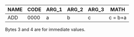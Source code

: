 | NAME | CODE | ARG_1| ARG_2 | ARG_3 |   MATH  |
|------|------|------|-------|-------|---------|
| ADD  | 0000 |  a   |   b   |   c   | c = b+a |


Bytes 3 and 4 are for immediate values.
